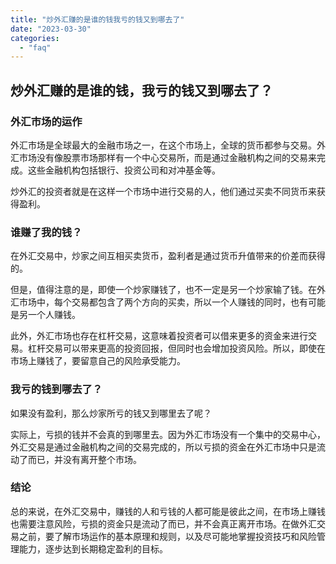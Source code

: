 ```yaml
---
title: "炒外汇赚的是谁的钱我亏的钱又到哪去了"
date: "2023-03-30"
categories: 
  - "faq"
---
```


## 炒外汇赚的是谁的钱，我亏的钱又到哪去了？

### 外汇市场的运作

外汇市场是全球最大的金融市场之一，在这个市场上，全球的货币都参与交易。外汇市场没有像股票市场那样有一个中心交易所，而是通过金融机构之间的交易来完成。这些金融机构包括银行、投资公司和对冲基金等。

炒外汇的投资者就是在这样一个市场中进行交易的人，他们通过买卖不同货币来获得盈利。

### 谁赚了我的钱？

在外汇交易中，炒家之间互相买卖货币，盈利者是通过货币升值带来的价差而获得的。

但是，值得注意的是，即使一个炒家赚钱了，也不一定是另一个炒家输了钱。在外汇市场中，每个交易都包含了两个方向的买卖，所以一个人赚钱的同时，也有可能是另一个人赚钱。

此外，外汇市场也存在杠杆交易，这意味着投资者可以借来更多的资金来进行交易。杠杆交易可以带来更高的投资回报，但同时也会增加投资风险。所以，即使在市场上赚钱了，要留意自己的风险承受能力。

### 我亏的钱到哪去了？

如果没有盈利，那么炒家所亏的钱又到哪里去了呢？

实际上，亏损的钱并不会真的到哪里去。因为外汇市场没有一个集中的交易中心，外汇交易是通过金融机构之间的交易完成的，所以亏损的资金在外汇市场中只是流动了而已，并没有离开整个市场。

### 结论

总的来说，在外汇交易中，赚钱的人和亏钱的人都可能是彼此之间，在市场上赚钱也需要注意风险，亏损的资金只是流动了而已，并不会真正离开市场。在做外汇交易之前，要了解市场运作的基本原理和规则，以及尽可能地掌握投资技巧和风险管理能力，逐步达到长期稳定盈利的目标。
